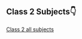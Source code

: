 ## Class 2 Subjects👇

[Class 2 all subjects](https://www.magnetbrains.com/courses/cbse-class-2nd-full-video-course/)
